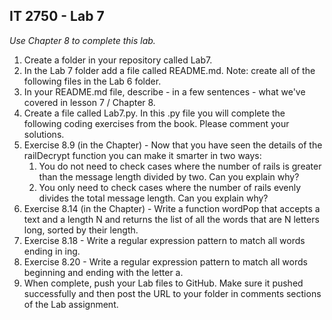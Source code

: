 ## IT 2750 - Lab 7

*Use Chapter 8 to complete this lab.*

1. Create a folder in your repository called Lab7.
2. In the Lab 7 folder add a file called README.md. Note: create all of the following files in the Lab 6 folder.
3. In your README.md file, describe - in a few sentences - what we've covered in lesson 7 / Chapter 8. 
4. Create a file called Lab7.py. In this .py file you will complete the following coding exercises from the book. Please comment your solutions.
5. Exercise 8.9 (in the Chapter) - Now that you have seen the details of the railDecrypt function you can make it smarter in two ways:
   1. You do not need to check cases where the number of rails is greater than the message length divided by two. Can you explain why?
    2. You only need to check cases where the number of rails evenly divides the total message length. Can you explain why?
6. Exercise 8.14 (in the Chapter) - Write a function wordPop that accepts a text and a length N and returns the list of all the words that are N letters long, sorted by their length.
7. Exercise 8.18 - Write a regular expression pattern to match all words ending in ing.
8. Exercise 8.20 - Write a regular expression pattern to match all words beginning and ending with the letter a.
7. When complete, push your Lab files to GitHub. Make sure it pushed successfully and then post the URL to your folder in comments sections of the Lab assignment.

